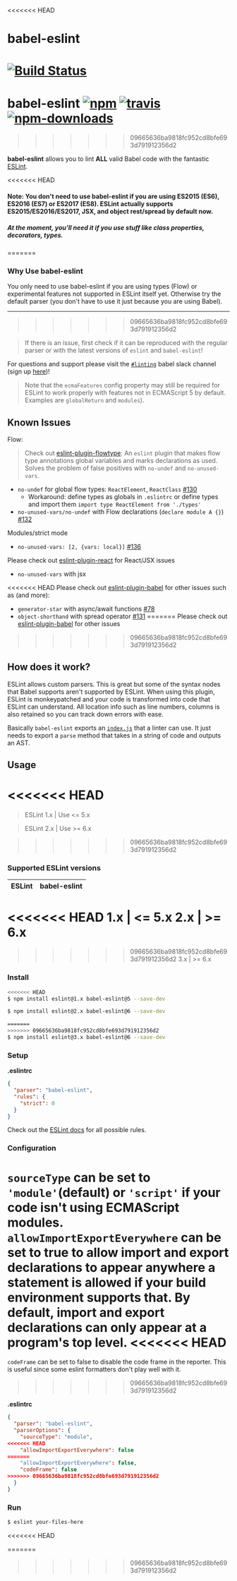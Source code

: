 <<<<<<< HEAD
# babel-eslint
[![Build Status][travis-image]][travis-url]
=======
# babel-eslint [![npm](https://img.shields.io/npm/v/babel-eslint.svg)](https://www.npmjs.com/package/babel-eslint) [![travis](https://img.shields.io/travis/babel/babel-eslint/master.svg)](https://travis-ci.org/babel/babel-eslint) [![npm-downloads](https://img.shields.io/npm/dm/babel-eslint.svg)](https://www.npmjs.com/package/babel-eslint)
>>>>>>> 09665636ba9818fc952cd8bfe693d791912356d2

**babel-eslint** allows you to lint **ALL** valid Babel code with the fantastic
[ESLint](https://github.com/eslint/eslint).

<<<<<<< HEAD
#### Note: You don't need to use babel-eslint if you are using ES2015 (ES6), ES2016 (ES7) or ES2017 (ES8). ESLint actually supports ES2015/ES2016/ES2017, JSX, and object rest/spread by default now.

##### At the moment, you'll need it if you use stuff like class properties, decorators, types.
=======
### Why Use babel-eslint

You only need to use babel-eslint if you are using types (Flow) or experimental features not supported in ESLint itself yet. Otherwise try the default parser (you don't have to use it just because you are using Babel).

---
>>>>>>> 09665636ba9818fc952cd8bfe693d791912356d2

> If there is an issue, first check if it can be reproduced with the regular parser or with the latest versions of `eslint` and `babel-eslint`!

For questions and support please visit the [`#linting`](https://babeljs.slack.com/messages/linting/) babel slack channel (sign up [here](https://babel-slack.herokuapp.com))!

> Note that the `ecmaFeatures` config property may still be required for ESLint to work properly with features not in ECMAScript 5 by default. Examples are `globalReturn` and `modules`).

## Known Issues

Flow:
> Check out [eslint-plugin-flowtype](https://github.com/gajus/eslint-plugin-flowtype): An `eslint` plugin that makes flow type annotations global variables and marks declarations as used. Solves the problem of false positives with `no-undef` and `no-unused-vars`.
- `no-undef` for global flow types: `ReactElement`, `ReactClass` [#130](https://github.com/babel/babel-eslint/issues/130#issuecomment-111215076)
  - Workaround: define types as globals in `.eslintrc` or define types and import them `import type ReactElement from './types'`
- `no-unused-vars/no-undef` with Flow declarations (`declare module A {}`) [#132](https://github.com/babel/babel-eslint/issues/132#issuecomment-112815926)

Modules/strict mode
- `no-unused-vars: [2, {vars: local}]` [#136](https://github.com/babel/babel-eslint/issues/136)

Please check out [eslint-plugin-react](https://github.com/yannickcr/eslint-plugin-react) for React/JSX issues
- `no-unused-vars` with jsx

<<<<<<< HEAD
Please check out [eslint-plugin-babel](https://github.com/babel/eslint-plugin-babel) for other issues such as (and more):
- `generator-star` with async/await functions [#78](https://github.com/babel/babel-eslint/issues/78)
- `object-shorthand` with spread operator [#131](https://github.com/babel/babel-eslint/issues/131)
=======
Please check out [eslint-plugin-babel](https://github.com/babel/eslint-plugin-babel) for other issues
>>>>>>> 09665636ba9818fc952cd8bfe693d791912356d2

## How does it work?

ESLint allows custom parsers. This is great but some of the syntax nodes that Babel supports
aren't supported by ESLint. When using this plugin, ESLint is monkeypatched and your code is
transformed into code that ESLint can understand. All location info such as line numbers,
columns is also retained so you can track down errors with ease.

Basically `babel-eslint` exports an [`index.js`](/index.js) that a linter can use.
It just needs to export a `parse` method that takes in a string of code and outputs an AST.

## Usage

<<<<<<< HEAD
=======
> ESLint 1.x | Use <= 5.x

> ESLint 2.x | Use >= 6.x

>>>>>>> 09665636ba9818fc952cd8bfe693d791912356d2
### Supported ESLint versions

ESLint | babel-eslint
------------ | -------------
<<<<<<< HEAD
1.x | <= 5.x
2.x | >= 6.x
=======
>>>>>>> 09665636ba9818fc952cd8bfe693d791912356d2
3.x | >= 6.x

### Install

```sh
<<<<<<< HEAD
$ npm install eslint@1.x babel-eslint@5 --save-dev

$ npm install eslint@2.x babel-eslint@6 --save-dev

=======
>>>>>>> 09665636ba9818fc952cd8bfe693d791912356d2
$ npm install eslint@3.x babel-eslint@6 --save-dev
```

### Setup

**.eslintrc**

```json
{
  "parser": "babel-eslint",
  "rules": {
    "strict": 0
  }
}
```

Check out the [ESLint docs](http://eslint.org/docs/rules/) for all possible rules.

### Configuration

`sourceType` can be set to `'module'`(default) or `'script'` if your code isn't using ECMAScript modules.
`allowImportExportEverywhere` can be set to true to allow import and export declarations to appear anywhere a statement is allowed if your build environment supports that. By default, import and export declarations can only appear at a program's top level.
<<<<<<< HEAD
=======
`codeFrame` can be set to false to disable the code frame in the reporter. This is useful since some eslint formatters don't play well with it.
>>>>>>> 09665636ba9818fc952cd8bfe693d791912356d2

**.eslintrc**

```json
{
  "parser": "babel-eslint",
  "parserOptions": {
    "sourceType": "module",
<<<<<<< HEAD
    "allowImportExportEverywhere": false
=======
    "allowImportExportEverywhere": false,
    "codeFrame": false
>>>>>>> 09665636ba9818fc952cd8bfe693d791912356d2
  }
}
```

### Run

```sh
$ eslint your-files-here
```
<<<<<<< HEAD

[travis-url]: https://travis-ci.org/babel/babel-eslint
[travis-image]: https://travis-ci.org/babel/babel-eslint.svg?branch=master
=======
>>>>>>> 09665636ba9818fc952cd8bfe693d791912356d2
